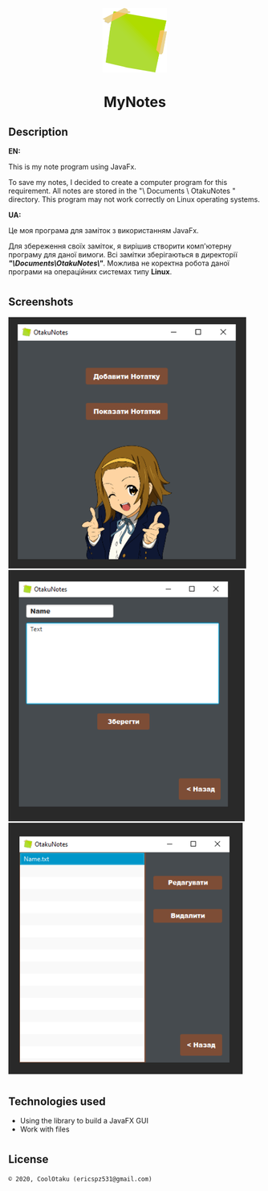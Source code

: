 <p align="center"><img width="128" height="128" src="/src/sample/style/note.png" /></p>
<h1 align="center">MyNotes</h1>

## Description
<b>EN:</b>

This is my note program using JavaFx.

To save my notes, I decided to create a computer program for this requirement. All notes are stored in the "\ Documents \ OtakuNotes \" directory. This 
program may not work correctly on Linux operating systems.

<b>UA:</b>

Це моя програма для заміток з використанням JavaFx.

Для збереження своїх заміток, я вирішив створити комп'ютерну програму для даної вимоги. Всі замітки зберігаються в директорії ***"\Documents\OtakuNotes\\"***. Можлива не 
коректна робота даної програми на операційних системах типу **Linux**.

#
## Screenshots
<p>
  <img src="screens/sc1.png" height="500px"/>
  <img src="screens/sc2.png" height="500px"/>
  <img src="screens/sc3.png" height="500px"/>
</p>

#

## Technologies used

- Using the library to build a JavaFX GUI
- Work with files

#

## License

```
© 2020, CoolOtaku (ericspz531@gmail.com)
```
